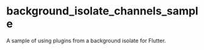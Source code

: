 # background_isolate_channels_sample
A sample of using plugins from a background isolate for Flutter.
